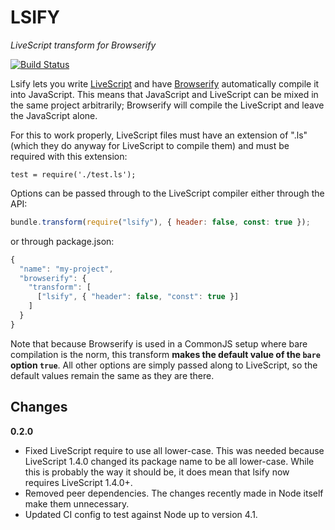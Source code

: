 LSIFY
=====
*LiveScript transform for Browserify*

[![Build Status](https://travis-ci.org/Barandis/lsify.svg?branch=master)](https://travis-ci.org/Barandis/lsify)

Lsify lets you write [LiveScript][livescript] and have [Browserify][browserify] 
automatically compile it into JavaScript. This means that JavaScript and 
LiveScript can be mixed in the same project arbitrarily; Browserify will 
compile the LiveScript and leave the JavaScript alone.

For this to work properly, LiveScript files must have an extension of ".ls"
(which they do anyway for LiveScript to compile them) and must be required
with this extension:

```javajcript
test = require('./test.ls');
```

Options can be passed through to the LiveScript compiler either through the
API:

```javascript
bundle.transform(require("lsify"), { header: false, const: true });
```

or through package.json:

```javascript
{
  "name": "my-project",
  "browserify": {
    "transform": [
      ["lsify", { "header": false, "const": true }]
    ]   
  }
}
```

Note that because Browserify is used in a CommonJS setup where bare
compilation is the norm, this transform **makes the default value of the `bare`
option `true`**. All other options are simply passed along to LiveScript, so
the default values remain the same as they are there.

Changes
-------

**0.2.0**

* Fixed LiveScript require to use all lower-case. This was needed because LiveScript 1.4.0 changed its package name
  to be all lower-case. While this is probably the way it should be, it does mean that lsify now requires
  LiveScript 1.4.0+.
* Removed peer dependencies. The changes recently made in Node itself make them unnecessary.
* Updated CI config to test against Node up to version 4.1.

[livescript]: http://livescript.net/
[browserify]: http://browserify.org/
